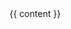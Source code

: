 <!DOCTYPE html>
<html lang="en">
<head>
    <meta charset="UTF-8">
    <meta name="viewport" content="width=device-width, initial-scale=1.0">
    <meta http-equiv="X-UA-Compatible" content="ie=edge">
    <title>{{ page.title }} | {{ page.description }}</title>
</head>
<body>
    {{ content }}
    <script src="{{ site.url }}/vendor/jquery/dist/jquery.min.js"></script>
    <script src="{{ site.url }}/vendor/uikit/js/uikit.js"></script>
    <script src="{{ site.url }}/vendor/fontawesome/js/all.min.js"></script>
</body>
</html>